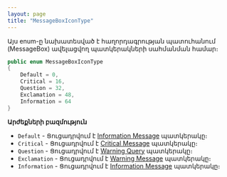```yaml
---
layout: page
title: "MessageBoxIconType" 
---
```


Այս enum-ը նախատեսված է հաղորդագրության պատուհանում (MessageBox) ավելացվող պատկերակների սահմանման համար։

```c#
public enum MessageBoxIconType
{
    Default = 0,
    Critical = 16,
    Question = 32,
    Exclamation = 48,
    Information = 64
}
```

**Արժեքների բազմություն**

* `Default` - Ցուցադրվում է [Information Message](https://iconduck.com/icons/259569/info-message) պատկերակը։
* `Critical` - Ցուցադրվում է [Critical Message](https://www.freeimages.com/icon/messagebox-critical-5563145) պատկերակը։
* `Question` - Ցուցադրվում է [Warning Query](https://www.iconfinder.com/icons/3364798/error_info_query_question_warning_icon) պատկերակը։
* `Exclamation` - Ցուցադրվում է [Warning Message](https://www.istockphoto.com/illustrations/error-message-icon) պատկերակը։
* `Information` - Ցուցադրվում է [Information Message](https://iconduck.com/icons/259569/info-message) պատկերակը։
